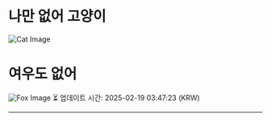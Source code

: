 
# 나만 없어 고양이

![Cat Image](https://cdn2.thecatapi.com/images/MTk5Mzc4Mw.jpg)

# 여우도 없어
![Fox Image](https://randomfox.ca/images/81.jpg)
⏳ 업데이트 시간: 2025-02-19 03:47:23 (KRW)

---
